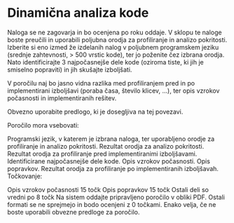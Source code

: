 # Dinamična analiza kode

Naloga se ne zagovarja in bo ocenjena po roku oddaje.
V sklopu te naloge boste preučili in uporabili poljubna orodja za profiliranje in analizo pokritosti. Izberite si eno izmed že izdelanih nalog v poljubnem programskem jeziku (srednje zahtevnosti, > 500 vrstic kode), ter jo poženite čez izbrana orodja. Nato identificirajte 3 najpočasnejše dele kode (oziroma tiste, ki jih je smiselno popraviti) in jih skušajte izboljšati.

V poročilu naj bo jasno vidna razlika med profiliranjem pred in po implementirani izboljšavi (poraba časa, število klicev, ...), ter opis vzrokov počasnosti in implementiranih rešitev.

Obvezno uporabite predlogo, ki je dosegljiva na tej povezavi.

Poročilo mora vsebovati:

Programski jezik, v katerem je izbrana naloga, ter uporabljeno orodje za profiliranje in analizo pokritosti.
Rezultat orodja za analizo pokritosti.
Rezultat orodja za profiliranje pred implementiranimi izboljšavami.
Identificirane najpočasnejše dele kode.
Opis vzrokov počasnosti.
Opis popravkov.
Rezultat orodja za profiliranje po implementiranih izboljšavah.
Točkovanje:

Opis vzrokov počasnosti 15 točk
Opis popravkov 15 točk
Ostali deli so vredni po 8 točk
Na sistem oddajte pripravljeno poročilo v obliki PDF. Ostali formati se ne sprejmejo in bodo ocenjeni z 0 točkami. Enako velja, če ne boste uporabili obvezne predloge za poročilo.